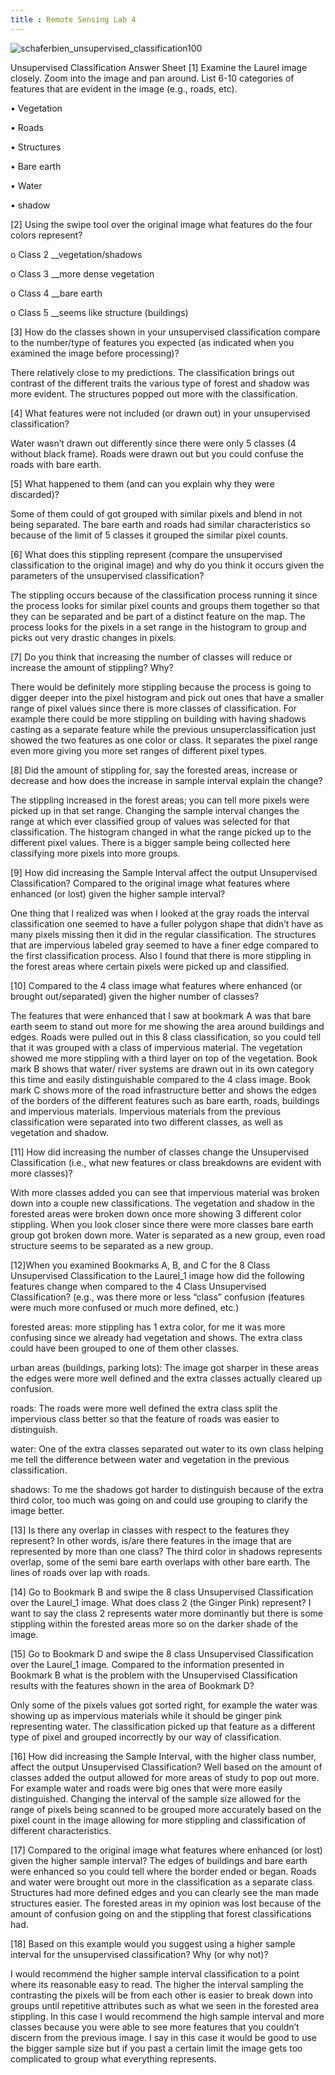 ```yaml
---
title : Remote Sensing Lab 4
---
```


![schaferbien_unsupervised_classification100](https://user-images.githubusercontent.com/42807889/49521664-f62ef480-f873-11e8-97dd-85377a1d112f.jpg)

Unsupervised Classification Answer Sheet
[1] Examine the Laurel image closely. Zoom into the image and pan around.  List 6-10 categories of features that are evident in the image (e.g., roads, etc).

•	Vegetation

•	Roads

•	Structures

•	Bare earth

•	Water

•	shadow

[2] Using the swipe tool over the original image what features do the four colors represent?

o	Class 2 __vegetation/shadows

o	Class 3 __more dense vegetation

o	Class 4 __bare earth

o	Class 5 __seems like structure (buildings)

[3] How do the classes shown in your unsupervised classification compare to the number/type  of features you expected (as indicated when you examined the image before processing)?

There relatively close to my predictions.  The classification brings out contrast of the different traits the various type of forest and shadow was more evident. The structures popped out more with the classification.

[4] What features were not included (or drawn out) in your unsupervised classification?

Water wasn’t drawn out differently since there were only 5 classes (4 without black frame). Roads were drawn out but you could confuse the roads with bare earth.

[5] What happened to them (and can you explain why they were discarded)?

Some of them could of got grouped with similar pixels and blend in not being separated.  The bare earth and roads had similar characteristics so because of the limit of 5 classes it grouped the similar pixel counts.

[6] What does this stippling represent (compare the unsupervised classification to the original image) and why do you think it occurs given the parameters of the unsupervised classification?

The stippling occurs because of the classification process running it since the process looks for similar pixel counts and groups them together so that they can be separated and be part of a distinct feature on the map. The process looks for the pixels in a set range in the histogram to group and picks out very drastic changes in pixels.

[7] Do you think that increasing the number of classes will reduce or increase the amount of stippling? Why?

There would be definitely more stippling because the process is going to digger deeper into the pixel histogram and pick out ones that have a smaller range of pixel values since there is more classes of classification. For example there could be more stippling on building with having shadows casting as a separate feature while the previous unsuperclassification just showed the two features as one color or class. It separates the pixel range even more giving you more set ranges of different pixel types.

[8] Did the amount of stippling for, say the forested areas, increase or decrease and how does the increase in sample interval explain the change?

The stippling increased in the forest areas; you can tell more pixels were picked up in that set range.  Changing the sample interval changes the range at which ever classified group of values was selected for that classification. The histogram changed in what the range picked up to the different pixel values. There is a bigger sample being collected here classifying more pixels into more groups.

[9] How did increasing the Sample Interval affect the output Unsupervised Classification?  Compared to the original image what features where enhanced (or lost) given the higher sample interval?

One thing that I realized was when I looked at the gray roads the interval classification one seemed to have a fuller polygon shape that didn’t have as many pixels missing then it did in the regular classification. The structures that are impervious labeled gray seemed to have a finer edge compared to the first classification process. Also I found that there is more stippling in the forest areas where certain pixels were picked up and classified.

[10] Compared to the 4 class image what features where enhanced (or brought out/separated) given the higher number of classes?

The features that were enhanced that I saw at bookmark A was that bare earth seem to stand out more for me showing the area around buildings and edges. Roads were pulled out in this 8 class classification, so you could tell that it was grouped with a class of impervious material. The vegetation showed me more stippling with a third layer on top of the vegetation.  Book mark B shows that water/ river systems are drawn out in its own category this time and easily distinguishable compared to the 4 class image. Book mark C shows more of the road infrastructure better and shows the edges of the borders of the different features such as bare earth, roads, buildings and impervious materials. Impervious materials from the previous classification were separated into two different classes, as well as vegetation and shadow.

[11] How did increasing the number of classes change the Unsupervised Classification (i.e., what new features or class breakdowns are evident with more classes)?

With more classes added you can see that impervious material was broken down into a couple new classifications. The vegetation and shadow in the forested areas were broken down once more showing 3 different color stippling. When you look closer since there were more classes bare earth group got broken down more. Water is separated as a new group, even road structure seems to be separated as a new group.



[12]When you examined Bookmarks A, B, and C for the 8 Class Unsupervised Classification to the Laurel_1 image how did the following features change when compared to the 4 Class Unsupervised Classification? (e.g., was there more or less “class” confusion (features were much more confused or much more defined, etc.)

forested areas:  more stippling has 1 extra color, for me it was more confusing since we already had vegetation and shows. The extra class could have been grouped to one of them other classes.

 urban areas (buildings, parking lots): The image got sharper in these areas the edges were more well defined and the extra classes actually cleared up confusion.

 roads: The roads were more well defined the extra class split the impervious class better so that the feature of roads was easier to distinguish.

 water: One of the extra classes separated out water to its own class helping me tell the difference between water and vegetation in the previous classification.

 shadows: To me the shadows got harder to distinguish because of the extra third color, too much was going on and could use grouping to clarify the image better.

[13] Is there any overlap in classes with respect to the features they represent? In other words, is/are there features in the image that are represented by more than one class?
The third color in shadows represents overlap, some of the semi bare earth overlaps with other bare earth. The lines of roads over lap with roads.

[14] Go to Bookmark B and swipe the 8 class Unsupervised Classification over the Laurel_1 image.  What does class 2 (the Ginger Pink) represent?
I want to say the class 2 represents water  more dominantly but there is some stippling within the forested areas more so on the darker shade of the image.

[15] Go to Bookmark D and swipe the 8 class Unsupervised Classification over the Laurel_1 image.  Compared to the information presented in Bookmark B what is the problem with the Unsupervised Classification results with the features shown in the area of Bookmark D?

Only some of the pixels values got sorted right, for example the water was showing up as impervious materials while it should be ginger pink representing water. The classification picked up that feature as a different type of pixel and grouped incorrectly by our way of classification.

[16] How did increasing the Sample Interval, with the higher class number,  affect the output Unsupervised Classification?
Well based on the amount of classes added the output allowed for more areas of study to pop out more. For example water and roads were big ones that were more easily distinguished. Changing the interval of the sample size allowed for the range of pixels being scanned to be grouped more accurately based on the pixel count in the image allowing for more stippling and classification of different characteristics.

[17] Compared to the original image what features where enhanced (or lost) given the higher sample interval?
The edges of buildings and bare earth were enhanced so you could tell where the border ended or began. Roads and water were brought out more in the classification as a separate class. Structures had more defined edges and you can clearly see the man made structures easier. The forested areas in my opinion was lost because of the amount of confusion going on and the stippling that forest  classifications had.

[18] Based on this example would you suggest using a higher sample interval for the unsupervised classification? Why (or why not)?

I would recommend the higher sample interval classification to a point where its reasonable easy to read. The higher the interval sampling the contrasting the pixels will be from each other is easier to break down into groups until repetitive attributes such as what we seen in the forested area stippling. In this case I would recommend the high sample interval and more classes because you were able to see more features that you couldn’t discern from the previous image. I say in this case it would be good to use the bigger sample size but if you past a certain limit the image gets too complicated to group what everything represents.
